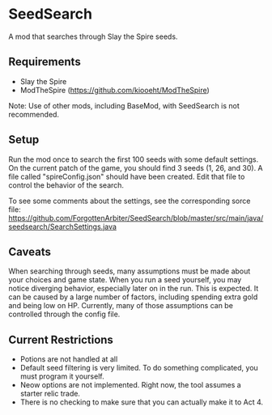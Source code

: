 # SeedSearch
A mod that searches through Slay the Spire seeds.

## Requirements

* Slay the Spire
* ModTheSpire (https://github.com/kiooeht/ModTheSpire)

Note: Use of other mods, including BaseMod, with SeedSearch is not recommended.

## Setup

Run the mod once to search the first 100 seeds with some default settings. On the current patch of the game, you should find 3 seeds (1, 26, and 30). A file called "spireConfig.json" should have been created. Edit that file to control the behavior of the search.

To see some comments about the settings, see the corresponding sorce file: https://github.com/ForgottenArbiter/SeedSearch/blob/master/src/main/java/seedsearch/SearchSettings.java

## Caveats

When searching through seeds, many assumptions must be made about your choices and game state. When you run a seed yourself, you may notice diverging behavior, especially later on in the run. This is expected. It can be caused by a large number of factors, including spending extra gold and being low on HP. Currently, many of those assumptions can be controlled through the config file.

## Current Restrictions

- Potions are not handled at all
- Default seed filtering is very limited. To do something complicated, you must program it yourself.
- Neow options are not implemented. Right now, the tool assumes a starter relic trade.
- There is no checking to make sure that you can actually make it to Act 4.
